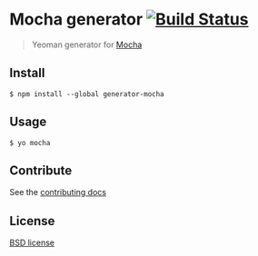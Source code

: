 # Mocha generator [![Build Status](https://secure.travis-ci.org/yeoman/generator-mocha.svg?branch=master)](http://travis-ci.org/yeoman/generator-mocha)

> Yeoman generator for [Mocha](http://mochajs.org/)


## Install

```
$ npm install --global generator-mocha
```


## Usage

```
$ yo mocha
```


## Contribute

See the [contributing docs](https://github.com/yeoman/yeoman/blob/master/contributing.md)


## License

[BSD license](http://opensource.org/licenses/bsd-license.php)

